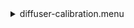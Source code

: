 <details><summary>diffuser-calibration.menu</summary><blockquote><pre><details><summary>diffuser-calibration.cbk</summary><blockquote><pre><details><summary>gain_high.rcp</summary><blockquote><pre>$${\color{red}  gain high
}$$
The above code block covers:0.00 minutes of camera integration + hardware moves and overhead</pre></blockquote></details><details><summary>Exposure_80.rcp</summary><blockquote><pre>$${\color{red}  exposure 80
}$$
The above code block covers:0.00 minutes of camera integration + hardware moves and overhead</pre></blockquote></details><details><summary>setupFlat.rcp</summary><blockquote><pre>$${\color{red}  diffuser  in
}$$
$${\color{red}  cover out
}$$
$${\color{red}  occ		out
}$$
$${\color{red}  shut	out
}$$
$${\color{red}  calib	out
}$$
The above code block covers:0.00 minutes of camera integration + hardware moves and overhead</pre></blockquote></details><details><summary>setupDark.rcp</summary><blockquote><pre>$${\color{red}  shut	in
}$$
The above code block covers:0.00 minutes of camera integration + hardware moves and overhead</pre></blockquote></details><details><summary>dark_01wave_1beam_16sums_10rep_BOTH.rcp</summary><blockquote><pre>$${\color{red}  shut	in
}$$
$${\color{red}  data	rcam	both	656.28	16
}$$
$${\color{red}  data	rcam	both	656.28	16
}$$
$${\color{red}  data	rcam	both	656.28	16
}$$
$${\color{red}  data	rcam	both	656.28	16
}$$
$${\color{red}  data	rcam	both	656.28	16
}$$
$${\color{red}  data	rcam	both	656.28	16
}$$
$${\color{red}  data	rcam	both	656.28	16
}$$
$${\color{red}  data	rcam	both	656.28	16
}$$
$${\color{red}  data	rcam	both	656.28	16
}$$
$${\color{red}  data	rcam	both	656.28	16
}$$
The above code block covers:0.90 minutes of camera integration + hardware moves and overhead</pre></blockquote></details><details><summary>setupFlat.rcp</summary><blockquote><pre>$${\color{red}  diffuser  in
}$$
$${\color{red}  cover out
}$$
$${\color{red}  occ		out
}$$
$${\color{red}  shut	out
}$$
$${\color{red}  calib	out
}$$
The above code block covers:0.00 minutes of camera integration + hardware moves and overhead</pre></blockquote></details><details><summary>530_FW.rcp</summary><blockquote><pre>$${\color{red}  prefilterrange 530
}$$
The above code block covers:0.00 minutes of camera integration + hardware moves and overhead</pre></blockquote></details><details><summary>530_01wave_2beam_16sums_4rep_BOTH.rcp</summary><blockquote><pre>$${\color{red}  data	rcam	both	530.30	16
}$$
$${\color{red}  data	tcam	both	530.30	16
}$$
$${\color{red}  data	rcam	both	530.30	16
}$$
$${\color{red}  data	tcam	both	530.30	16
}$$
$${\color{red}  data	rcam	both	530.30	16
}$$
$${\color{red}  data	tcam	both	530.30	16
}$$
$${\color{red}  data	rcam	both	530.30	16
}$$
$${\color{red}  data	tcam	both	530.30	16
}$$
The above code block covers:0.72 minutes of camera integration + hardware moves and overhead</pre></blockquote></details><details><summary>637_FW.rcp</summary><blockquote><pre>$${\color{red}  prefilterrange 637
}$$
The above code block covers:0.00 minutes of camera integration + hardware moves and overhead</pre></blockquote></details><details><summary>637_01wave_2beam_16sums_4rep_BOTH.rcp</summary><blockquote><pre>$${\color{red}  data	rcam	both	637.40	16
}$$
$${\color{red}  data	tcam	both	637.40	16
}$$
$${\color{red}  data	rcam	both	637.40	16
}$$
$${\color{red}  data	tcam	both	637.40	16
}$$
$${\color{red}  data	rcam	both	637.40	16
}$$
$${\color{red}  data	tcam	both	637.40	16
}$$
$${\color{red}  data	rcam	both	637.40	16
}$$
$${\color{red}  data	tcam	both	637.40	16
}$$
The above code block covers:0.72 minutes of camera integration + hardware moves and overhead</pre></blockquote></details><details><summary>656_FW.rcp</summary><blockquote><pre>$${\color{red}  prefilterrange 656
}$$
The above code block covers:0.00 minutes of camera integration + hardware moves and overhead</pre></blockquote></details><details><summary>656_01wave_2beam_16sums_4rep_BOTH.rcp</summary><blockquote><pre>$${\color{red}  data	rcam	both	656.28	16
}$$
$${\color{red}  data	tcam	both	656.28	16
}$$
$${\color{red}  data	rcam	both	656.28	16
}$$
$${\color{red}  data	tcam	both	656.28	16
}$$
$${\color{red}  data	rcam	both	656.28	16
}$$
$${\color{red}  data	tcam	both	656.28	16
}$$
$${\color{red}  data	rcam	both	656.28	16
}$$
$${\color{red}  data	tcam	both	656.28	16
}$$
The above code block covers:0.72 minutes of camera integration + hardware moves and overhead</pre></blockquote></details><details><summary>706_FW.rcp</summary><blockquote><pre>$${\color{red}  prefilterrange 706
}$$
The above code block covers:0.00 minutes of camera integration + hardware moves and overhead</pre></blockquote></details><details><summary>706_01wave_2beam_16sums_4rep_BOTH.rcp</summary><blockquote><pre>$${\color{red}  data	rcam	both	706.20	16
}$$
$${\color{red}  data	tcam	both	706.20	16
}$$
$${\color{red}  data	rcam	both	706.20	16
}$$
$${\color{red}  data	tcam	both	706.20	16
}$$
$${\color{red}  data	rcam	both	706.20	16
}$$
$${\color{red}  data	tcam	both	706.20	16
}$$
$${\color{red}  data	rcam	both	706.20	16
}$$
$${\color{red}  data	tcam	both	706.20	16
}$$
The above code block covers:0.72 minutes of camera integration + hardware moves and overhead</pre></blockquote></details><details><summary>789_FW.rcp</summary><blockquote><pre>$${\color{red}  prefilterrange 789
}$$
The above code block covers:0.00 minutes of camera integration + hardware moves and overhead</pre></blockquote></details><details><summary>789_01wave_2beam_16sums_4rep_BOTH.rcp</summary><blockquote><pre>$${\color{red}  data	rcam	both	789.40	16
}$$
$${\color{red}  data	tcam	both	789.40	16
}$$
$${\color{red}  data	rcam	both	789.40	16
}$$
$${\color{red}  data	tcam	both	789.40	16
}$$
$${\color{red}  data	rcam	both	789.40	16
}$$
$${\color{red}  data	tcam	both	789.40	16
}$$
$${\color{red}  data	rcam	both	789.40	16
}$$
$${\color{red}  data	tcam	both	789.40	16
}$$
The above code block covers:0.72 minutes of camera integration + hardware moves and overhead</pre></blockquote></details><details><summary>1074_FW.rcp</summary><blockquote><pre>$${\color{red}  prefilterrange 1074
}$$
The above code block covers:0.00 minutes of camera integration + hardware moves and overhead</pre></blockquote></details><details><summary>1074_01wave_2beam_16sums_4rep_BOTH.rcp</summary><blockquote><pre>$${\color{red}  data	rcam	both	1074.70	16
}$$
$${\color{red}  data	tcam	both	1074.70	16
}$$
$${\color{red}  data	rcam	both	1074.70	16
}$$
$${\color{red}  data	tcam	both	1074.70	16
}$$
$${\color{red}  data	rcam	both	1074.70	16
}$$
$${\color{red}  data	tcam	both	1074.70	16
}$$
$${\color{red}  data	rcam	both	1074.70	16
}$$
$${\color{red}  data	tcam	both	1074.70	16
}$$
The above code block covers:0.72 minutes of camera integration + hardware moves and overhead</pre></blockquote></details><details><summary>1079_FW.rcp</summary><blockquote><pre>$${\color{red}  prefilterrange 1079
}$$
The above code block covers:0.00 minutes of camera integration + hardware moves and overhead</pre></blockquote></details><details><summary>1079_01wave_2beam_16sums_4rep_BOTH.rcp</summary><blockquote><pre>$${\color{red}  data	rcam	both	1079.80	16
}$$
$${\color{red}  data	tcam	both	1079.80	16
}$$
$${\color{red}  data	rcam	both	1079.80	16
}$$
$${\color{red}  data	tcam	both	1079.80	16
}$$
$${\color{red}  data	rcam	both	1079.80	16
}$$
$${\color{red}  data	tcam	both	1079.80	16
}$$
$${\color{red}  data	rcam	both	1079.80	16
}$$
$${\color{red}  data	tcam	both	1079.80	16
}$$
The above code block covers:0.72 minutes of camera integration + hardware moves and overhead</pre></blockquote></details><details><summary>1083_FW.rcp</summary><blockquote><pre>$${\color{red}  prefilterrange 1083
}$$
The above code block covers:0.00 minutes of camera integration + hardware moves and overhead</pre></blockquote></details><details><summary>1083_01wave_2beam_16sums_4rep_BOTH.rcp</summary><blockquote><pre>$${\color{red}  data	rcam	both	1083.00	16
}$$
$${\color{red}  data	tcam	both	1083.00	16
}$$
$${\color{red}  data	rcam	both	1083.00	16
}$$
$${\color{red}  data	tcam	both	1083.00	16
}$$
$${\color{red}  data	rcam	both	1083.00	16
}$$
$${\color{red}  data	tcam	both	1083.00	16
}$$
$${\color{red}  data	rcam	both	1083.00	16
}$$
$${\color{red}  data	tcam	both	1083.00	16
}$$
The above code block covers:0.72 minutes of camera integration + hardware moves and overhead</pre></blockquote></details><details><summary>setupDark.rcp</summary><blockquote><pre>$${\color{red}  shut	in
}$$
The above code block covers:0.00 minutes of camera integration + hardware moves and overhead</pre></blockquote></details><details><summary>dark_01wave_1beam_16sums_10rep_BOTH.rcp</summary><blockquote><pre>$${\color{red}  shut	in
}$$
$${\color{red}  data	rcam	both	656.28	16
}$$
$${\color{red}  data	rcam	both	656.28	16
}$$
$${\color{red}  data	rcam	both	656.28	16
}$$
$${\color{red}  data	rcam	both	656.28	16
}$$
$${\color{red}  data	rcam	both	656.28	16
}$$
$${\color{red}  data	rcam	both	656.28	16
}$$
$${\color{red}  data	rcam	both	656.28	16
}$$
$${\color{red}  data	rcam	both	656.28	16
}$$
$${\color{red}  data	rcam	both	656.28	16
}$$
$${\color{red}  data	rcam	both	656.28	16
}$$
The above code block covers:0.90 minutes of camera integration + hardware moves and overhead</pre></blockquote></details><details><summary>setupND.rcp</summary><blockquote><pre>$${\color{red}  shut in
}$$
$${\color{red}  diffuser  out
}$$
$${\color{red}  nd in
}$$
$${\color{red}  cover out
}$$
$${\color{red}  occ		out
}$$
$${\color{red}  calib	out
}$$
$${\color{red}  shut	out
}$$
The above code block covers:0.00 minutes of camera integration + hardware moves and overhead</pre></blockquote></details><details><summary>530_FW.rcp</summary><blockquote><pre>$${\color{red}  prefilterrange 530
}$$
The above code block covers:0.00 minutes of camera integration + hardware moves and overhead</pre></blockquote></details><details><summary>530_01wave_2beam_16sums_4rep_BOTH.rcp</summary><blockquote><pre>$${\color{red}  data	rcam	both	530.30	16
}$$
$${\color{red}  data	tcam	both	530.30	16
}$$
$${\color{red}  data	rcam	both	530.30	16
}$$
$${\color{red}  data	tcam	both	530.30	16
}$$
$${\color{red}  data	rcam	both	530.30	16
}$$
$${\color{red}  data	tcam	both	530.30	16
}$$
$${\color{red}  data	rcam	both	530.30	16
}$$
$${\color{red}  data	tcam	both	530.30	16
}$$
The above code block covers:0.72 minutes of camera integration + hardware moves and overhead</pre></blockquote></details><details><summary>637_FW.rcp</summary><blockquote><pre>$${\color{red}  prefilterrange 637
}$$
The above code block covers:0.00 minutes of camera integration + hardware moves and overhead</pre></blockquote></details><details><summary>637_01wave_2beam_16sums_4rep_BOTH.rcp</summary><blockquote><pre>$${\color{red}  data	rcam	both	637.40	16
}$$
$${\color{red}  data	tcam	both	637.40	16
}$$
$${\color{red}  data	rcam	both	637.40	16
}$$
$${\color{red}  data	tcam	both	637.40	16
}$$
$${\color{red}  data	rcam	both	637.40	16
}$$
$${\color{red}  data	tcam	both	637.40	16
}$$
$${\color{red}  data	rcam	both	637.40	16
}$$
$${\color{red}  data	tcam	both	637.40	16
}$$
The above code block covers:0.72 minutes of camera integration + hardware moves and overhead</pre></blockquote></details><details><summary>656_FW.rcp</summary><blockquote><pre>$${\color{red}  prefilterrange 656
}$$
The above code block covers:0.00 minutes of camera integration + hardware moves and overhead</pre></blockquote></details><details><summary>656_01wave_2beam_16sums_4rep_BOTH.rcp</summary><blockquote><pre>$${\color{red}  data	rcam	both	656.28	16
}$$
$${\color{red}  data	tcam	both	656.28	16
}$$
$${\color{red}  data	rcam	both	656.28	16
}$$
$${\color{red}  data	tcam	both	656.28	16
}$$
$${\color{red}  data	rcam	both	656.28	16
}$$
$${\color{red}  data	tcam	both	656.28	16
}$$
$${\color{red}  data	rcam	both	656.28	16
}$$
$${\color{red}  data	tcam	both	656.28	16
}$$
The above code block covers:0.72 minutes of camera integration + hardware moves and overhead</pre></blockquote></details><details><summary>706_FW.rcp</summary><blockquote><pre>$${\color{red}  prefilterrange 706
}$$
The above code block covers:0.00 minutes of camera integration + hardware moves and overhead</pre></blockquote></details><details><summary>706_01wave_2beam_16sums_4rep_BOTH.rcp</summary><blockquote><pre>$${\color{red}  data	rcam	both	706.20	16
}$$
$${\color{red}  data	tcam	both	706.20	16
}$$
$${\color{red}  data	rcam	both	706.20	16
}$$
$${\color{red}  data	tcam	both	706.20	16
}$$
$${\color{red}  data	rcam	both	706.20	16
}$$
$${\color{red}  data	tcam	both	706.20	16
}$$
$${\color{red}  data	rcam	both	706.20	16
}$$
$${\color{red}  data	tcam	both	706.20	16
}$$
The above code block covers:0.72 minutes of camera integration + hardware moves and overhead</pre></blockquote></details><details><summary>789_FW.rcp</summary><blockquote><pre>$${\color{red}  prefilterrange 789
}$$
The above code block covers:0.00 minutes of camera integration + hardware moves and overhead</pre></blockquote></details><details><summary>789_01wave_2beam_16sums_4rep_BOTH.rcp</summary><blockquote><pre>$${\color{red}  data	rcam	both	789.40	16
}$$
$${\color{red}  data	tcam	both	789.40	16
}$$
$${\color{red}  data	rcam	both	789.40	16
}$$
$${\color{red}  data	tcam	both	789.40	16
}$$
$${\color{red}  data	rcam	both	789.40	16
}$$
$${\color{red}  data	tcam	both	789.40	16
}$$
$${\color{red}  data	rcam	both	789.40	16
}$$
$${\color{red}  data	tcam	both	789.40	16
}$$
The above code block covers:0.72 minutes of camera integration + hardware moves and overhead</pre></blockquote></details><details><summary>1074_FW.rcp</summary><blockquote><pre>$${\color{red}  prefilterrange 1074
}$$
The above code block covers:0.00 minutes of camera integration + hardware moves and overhead</pre></blockquote></details><details><summary>1074_01wave_2beam_16sums_4rep_BOTH.rcp</summary><blockquote><pre>$${\color{red}  data	rcam	both	1074.70	16
}$$
$${\color{red}  data	tcam	both	1074.70	16
}$$
$${\color{red}  data	rcam	both	1074.70	16
}$$
$${\color{red}  data	tcam	both	1074.70	16
}$$
$${\color{red}  data	rcam	both	1074.70	16
}$$
$${\color{red}  data	tcam	both	1074.70	16
}$$
$${\color{red}  data	rcam	both	1074.70	16
}$$
$${\color{red}  data	tcam	both	1074.70	16
}$$
The above code block covers:0.72 minutes of camera integration + hardware moves and overhead</pre></blockquote></details><details><summary>1079_FW.rcp</summary><blockquote><pre>$${\color{red}  prefilterrange 1079
}$$
The above code block covers:0.00 minutes of camera integration + hardware moves and overhead</pre></blockquote></details><details><summary>1079_01wave_2beam_16sums_4rep_BOTH.rcp</summary><blockquote><pre>$${\color{red}  data	rcam	both	1079.80	16
}$$
$${\color{red}  data	tcam	both	1079.80	16
}$$
$${\color{red}  data	rcam	both	1079.80	16
}$$
$${\color{red}  data	tcam	both	1079.80	16
}$$
$${\color{red}  data	rcam	both	1079.80	16
}$$
$${\color{red}  data	tcam	both	1079.80	16
}$$
$${\color{red}  data	rcam	both	1079.80	16
}$$
$${\color{red}  data	tcam	both	1079.80	16
}$$
The above code block covers:0.72 minutes of camera integration + hardware moves and overhead</pre></blockquote></details><details><summary>1083_FW.rcp</summary><blockquote><pre>$${\color{red}  prefilterrange 1083
}$$
The above code block covers:0.00 minutes of camera integration + hardware moves and overhead</pre></blockquote></details><details><summary>1083_01wave_2beam_16sums_4rep_BOTH.rcp</summary><blockquote><pre>$${\color{red}  data	rcam	both	1083.00	16
}$$
$${\color{red}  data	tcam	both	1083.00	16
}$$
$${\color{red}  data	rcam	both	1083.00	16
}$$
$${\color{red}  data	tcam	both	1083.00	16
}$$
$${\color{red}  data	rcam	both	1083.00	16
}$$
$${\color{red}  data	tcam	both	1083.00	16
}$$
$${\color{red}  data	rcam	both	1083.00	16
}$$
$${\color{red}  data	tcam	both	1083.00	16
}$$
The above code block covers:0.72 minutes of camera integration + hardware moves and overhead</pre></blockquote></details><details><summary>setupDark.rcp</summary><blockquote><pre>$${\color{red}  shut	in
}$$
The above code block covers:0.00 minutes of camera integration + hardware moves and overhead</pre></blockquote></details><details><summary>dark_01wave_1beam_16sums_10rep_BOTH.rcp</summary><blockquote><pre>$${\color{red}  shut	in
}$$
$${\color{red}  data	rcam	both	656.28	16
}$$
$${\color{red}  data	rcam	both	656.28	16
}$$
$${\color{red}  data	rcam	both	656.28	16
}$$
$${\color{red}  data	rcam	both	656.28	16
}$$
$${\color{red}  data	rcam	both	656.28	16
}$$
$${\color{red}  data	rcam	both	656.28	16
}$$
$${\color{red}  data	rcam	both	656.28	16
}$$
$${\color{red}  data	rcam	both	656.28	16
}$$
$${\color{red}  data	rcam	both	656.28	16
}$$
$${\color{red}  data	rcam	both	656.28	16
}$$
The above code block covers:0.90 minutes of camera integration + hardware moves and overhead</pre></blockquote></details><details><summary>ND_OUT.rcp</summary><blockquote><pre>$${\color{red}  nd out
}$$
The above code block covers:0.00 minutes of camera integration + hardware moves and overhead</pre></blockquote></details><details><summary>setupND.rcp</summary><blockquote><pre>$${\color{red}  shut in
}$$
$${\color{red}  diffuser  out
}$$
$${\color{red}  nd in
}$$
$${\color{red}  cover out
}$$
$${\color{red}  occ		out
}$$
$${\color{red}  calib	out
}$$
$${\color{red}  shut	out
}$$
The above code block covers:0.00 minutes of camera integration + hardware moves and overhead</pre></blockquote></details><details><summary>530_01wave_2beam_16sums_4rep_BOTH.rcp</summary><blockquote><pre>$${\color{red}  data	rcam	both	530.30	16
}$$
$${\color{red}  data	tcam	both	530.30	16
}$$
$${\color{red}  data	rcam	both	530.30	16
}$$
$${\color{red}  data	tcam	both	530.30	16
}$$
$${\color{red}  data	rcam	both	530.30	16
}$$
$${\color{red}  data	tcam	both	530.30	16
}$$
$${\color{red}  data	rcam	both	530.30	16
}$$
$${\color{red}  data	tcam	both	530.30	16
}$$
The above code block covers:0.72 minutes of camera integration + hardware moves and overhead</pre></blockquote></details><details><summary>637_FW.rcp</summary><blockquote><pre>$${\color{red}  prefilterrange 637
}$$
The above code block covers:0.00 minutes of camera integration + hardware moves and overhead</pre></blockquote></details><details><summary>637_01wave_2beam_16sums_4rep_BOTH.rcp</summary><blockquote><pre>$${\color{red}  data	rcam	both	637.40	16
}$$
$${\color{red}  data	tcam	both	637.40	16
}$$
$${\color{red}  data	rcam	both	637.40	16
}$$
$${\color{red}  data	tcam	both	637.40	16
}$$
$${\color{red}  data	rcam	both	637.40	16
}$$
$${\color{red}  data	tcam	both	637.40	16
}$$
$${\color{red}  data	rcam	both	637.40	16
}$$
$${\color{red}  data	tcam	both	637.40	16
}$$
The above code block covers:0.72 minutes of camera integration + hardware moves and overhead</pre></blockquote></details><details><summary>656_FW.rcp</summary><blockquote><pre>$${\color{red}  prefilterrange 656
}$$
The above code block covers:0.00 minutes of camera integration + hardware moves and overhead</pre></blockquote></details><details><summary>656_01wave_2beam_16sums_4rep_BOTH.rcp</summary><blockquote><pre>$${\color{red}  data	rcam	both	656.28	16
}$$
$${\color{red}  data	tcam	both	656.28	16
}$$
$${\color{red}  data	rcam	both	656.28	16
}$$
$${\color{red}  data	tcam	both	656.28	16
}$$
$${\color{red}  data	rcam	both	656.28	16
}$$
$${\color{red}  data	tcam	both	656.28	16
}$$
$${\color{red}  data	rcam	both	656.28	16
}$$
$${\color{red}  data	tcam	both	656.28	16
}$$
The above code block covers:0.72 minutes of camera integration + hardware moves and overhead</pre></blockquote></details><details><summary>706_FW.rcp</summary><blockquote><pre>$${\color{red}  prefilterrange 706
}$$
The above code block covers:0.00 minutes of camera integration + hardware moves and overhead</pre></blockquote></details><details><summary>706_01wave_2beam_16sums_4rep_BOTH.rcp</summary><blockquote><pre>$${\color{red}  data	rcam	both	706.20	16
}$$
$${\color{red}  data	tcam	both	706.20	16
}$$
$${\color{red}  data	rcam	both	706.20	16
}$$
$${\color{red}  data	tcam	both	706.20	16
}$$
$${\color{red}  data	rcam	both	706.20	16
}$$
$${\color{red}  data	tcam	both	706.20	16
}$$
$${\color{red}  data	rcam	both	706.20	16
}$$
$${\color{red}  data	tcam	both	706.20	16
}$$
The above code block covers:0.72 minutes of camera integration + hardware moves and overhead</pre></blockquote></details><details><summary>789_FW.rcp</summary><blockquote><pre>$${\color{red}  prefilterrange 789
}$$
The above code block covers:0.00 minutes of camera integration + hardware moves and overhead</pre></blockquote></details><details><summary>789_01wave_2beam_16sums_4rep_BOTH.rcp</summary><blockquote><pre>$${\color{red}  data	rcam	both	789.40	16
}$$
$${\color{red}  data	tcam	both	789.40	16
}$$
$${\color{red}  data	rcam	both	789.40	16
}$$
$${\color{red}  data	tcam	both	789.40	16
}$$
$${\color{red}  data	rcam	both	789.40	16
}$$
$${\color{red}  data	tcam	both	789.40	16
}$$
$${\color{red}  data	rcam	both	789.40	16
}$$
$${\color{red}  data	tcam	both	789.40	16
}$$
The above code block covers:0.72 minutes of camera integration + hardware moves and overhead</pre></blockquote></details><details><summary>1074_FW.rcp</summary><blockquote><pre>$${\color{red}  prefilterrange 1074
}$$
The above code block covers:0.00 minutes of camera integration + hardware moves and overhead</pre></blockquote></details><details><summary>1074_01wave_2beam_16sums_4rep_BOTH.rcp</summary><blockquote><pre>$${\color{red}  data	rcam	both	1074.70	16
}$$
$${\color{red}  data	tcam	both	1074.70	16
}$$
$${\color{red}  data	rcam	both	1074.70	16
}$$
$${\color{red}  data	tcam	both	1074.70	16
}$$
$${\color{red}  data	rcam	both	1074.70	16
}$$
$${\color{red}  data	tcam	both	1074.70	16
}$$
$${\color{red}  data	rcam	both	1074.70	16
}$$
$${\color{red}  data	tcam	both	1074.70	16
}$$
The above code block covers:0.72 minutes of camera integration + hardware moves and overhead</pre></blockquote></details><details><summary>1079_FW.rcp</summary><blockquote><pre>$${\color{red}  prefilterrange 1079
}$$
The above code block covers:0.00 minutes of camera integration + hardware moves and overhead</pre></blockquote></details><details><summary>1079_01wave_2beam_16sums_4rep_BOTH.rcp</summary><blockquote><pre>$${\color{red}  data	rcam	both	1079.80	16
}$$
$${\color{red}  data	tcam	both	1079.80	16
}$$
$${\color{red}  data	rcam	both	1079.80	16
}$$
$${\color{red}  data	tcam	both	1079.80	16
}$$
$${\color{red}  data	rcam	both	1079.80	16
}$$
$${\color{red}  data	tcam	both	1079.80	16
}$$
$${\color{red}  data	rcam	both	1079.80	16
}$$
$${\color{red}  data	tcam	both	1079.80	16
}$$
The above code block covers:0.72 minutes of camera integration + hardware moves and overhead</pre></blockquote></details><details><summary>1083_FW.rcp</summary><blockquote><pre>$${\color{red}  prefilterrange 1083
}$$
The above code block covers:0.00 minutes of camera integration + hardware moves and overhead</pre></blockquote></details><details><summary>1083_01wave_2beam_16sums_4rep_BOTH.rcp</summary><blockquote><pre>$${\color{red}  data	rcam	both	1083.00	16
}$$
$${\color{red}  data	tcam	both	1083.00	16
}$$
$${\color{red}  data	rcam	both	1083.00	16
}$$
$${\color{red}  data	tcam	both	1083.00	16
}$$
$${\color{red}  data	rcam	both	1083.00	16
}$$
$${\color{red}  data	tcam	both	1083.00	16
}$$
$${\color{red}  data	rcam	both	1083.00	16
}$$
$${\color{red}  data	tcam	both	1083.00	16
}$$
The above code block covers:0.72 minutes of camera integration + hardware moves and overhead</pre></blockquote></details><details><summary>setupDark.rcp</summary><blockquote><pre>$${\color{red}  shut	in
}$$
The above code block covers:0.00 minutes of camera integration + hardware moves and overhead</pre></blockquote></details>The above code block covers:20.05 minutes of camera integration + hardware moves and overhead</pre></blockquote></details></pre></blockquote></details>